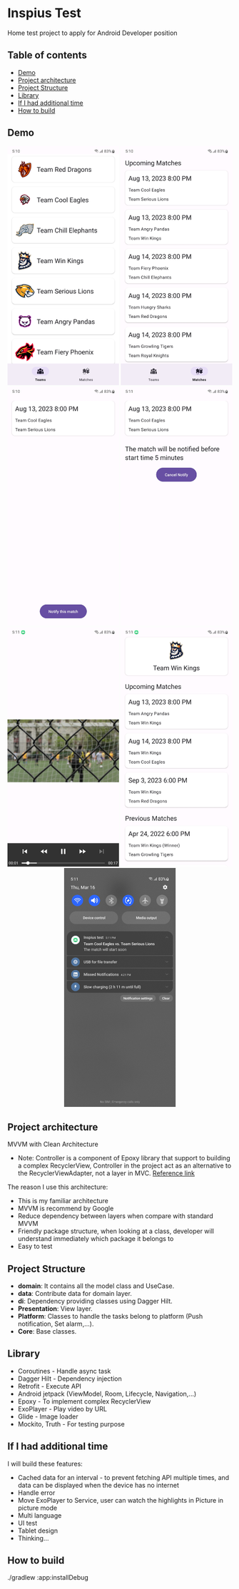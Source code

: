 # Inspius Test

Home test project to apply for Android Developer position

## Table of contents

- [Demo](#demo)
- [Project architecture](#project-architecture)
- [Project Structure](#project-structure)
- [Library](#library)
- [If I had additional time](#if-i-had-additional-time)
- [How to build](#how-to-build)

## Demo

<p align="center">
  <img src="./sc/1.jpg" width="250">
  <img src="./sc/2.jpg" width="250">
  <img src="./sc/3.jpg" width="250">
  <img src="./sc/4.jpg" width="250">
  <img src="./sc/5.jpg" width="250">
  <img src="./sc/6.jpg" width="250">
  <img src="./sc/7.jpg" width="250">
</p>

## Project architecture

MVVM with Clean Architecture

- Note: Controller is a component of Epoxy library that support to building a complex RecyclerView,
  Controller in the project act as an alternative to the RecyclerViewAdapter, not a layer in
  MVC. [Reference link](https://github.com/airbnb/epoxy/wiki/Epoxy-Controller)

The reason I use this architecture:

- This is my familiar architecture
- MVVM is recommend by Google
- Reduce dependency between layers when compare with standard MVVM
- Friendly package structure, when looking at a class, developer will understand immediately which package it
  belongs to
- Easy to test

## Project Structure

- **domain**: It contains all the model class and UseCase.
- **data**: Contribute data for domain layer.
- **di**: Dependency providing classes using Dagger Hilt.
- **Presentation**: View layer.
- **Platform**: Classes to handle the tasks belong to platform (Push notification, Set alarm,...).
- **Core**: Base classes.


## Library

- Coroutines - Handle async task
- Dagger Hilt - Dependency injection
- Retrofit - Execute API
- Android jetpack (ViewModel, Room, Lifecycle, Navigation,...)
- Epoxy - To implement complex RecyclerView
- ExoPlayer - Play video by URL
- Glide - Image loader
- Mockito, Truth - For testing purpose


## If I had additional time
I will build these features:

- Cached data for an interval - to prevent fetching API multiple times, and data can be displayed when the device has no internet
- Handle error
- Move ExoPlayer to Service, user can watch the highlights in Picture in picture mode
- Multi language
- UI test
- Tablet design
- Thinking...

## How to build

./gradlew :app:installDebug
